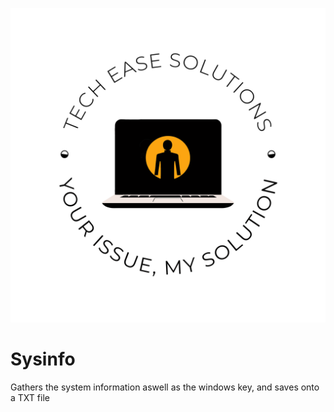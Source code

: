 ![Sysinfo Logo](https://raw.githubusercontent.com/Tech-Ease-Sols/Sysinfo/main/logo-png.png)
# Sysinfo
Gathers the system information aswell as the windows key, and saves onto a TXT file
